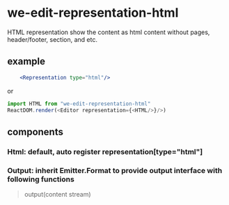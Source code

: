 # we-edit-representation-html
HTML representation show the content as html content without pages, header/footer, section, and etc. 

## example
```jsx
	<Representation type="html"/>
```
or

```js
import HTML from "we-edit-representation-html"
ReactDOM.render(<Editor representation={<HTML/>}/>)
```

## components
### Html: default, auto register representation[type="html"]
### Output: inherit Emitter.Format to provide output interface with following functions
>output(content stream)
